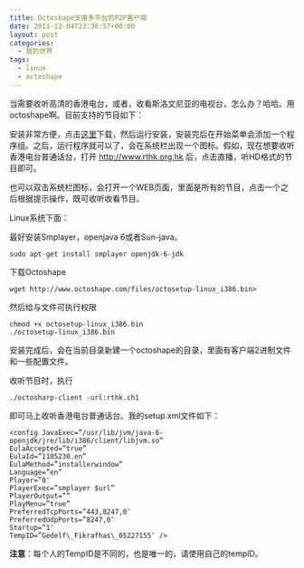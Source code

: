 ```yaml
---
title: Octoshape支援多平台的P2P客户端
date: 2011-12-04T23:36:57+00:00
layout: post
categories:
  - 我的世界
tags:
  - linux
  - octoshape
---
```


当需要收听高清的香港电台，或者，收看斯洛文尼亚的电视台，怎么办？哈哈。用octoshape啊。目前支持的节目如下：

安装非常方便，点击[这里](http://www.octoshape.com/files/octosetup.exe)下载，然后运行安装，安装完后在开始菜单会添加一个程序组。之后，运行程序就可以了，会在系统栏出现一个图标。假如，现在想要收听香港电台普通话台，打开 <http://www.rthk.org.hk> 后，点击直播，听HD格式的节目即可。

也可以双击系统栏图标，会打开一个WEB页面，里面是所有的节目，点击一个之后根据提示操作，既可收听收看节目。

Linux系统下面：

最好安装Smplayer，openjava 6或者Sun-java。
```
sudo apt-get install smplayer openjdk-6-jdk
```
<!--more-->
下载Octoshape
```
wget http://www.octoshape.com/files/octosetup-linux_i386.bin>
```
然后给与文件可执行权限
```
chmod +x octosetup-linux_i386.bin
./octosetup-linux_i386.bin
```
安装完成后，会在当前目录新建一个octoshape的目录，里面有客户端2进制文件和一些配置文件。

收听节目时，执行
```
./octosharp-client -url:rthk.ch1
```
即可马上收听香港电台普通话台。我的setup.xml文件如下：
```
<config JavaExec=”/usr/lib/jvm/java-6-openjdk/jre/lib/i386/client/libjvm.so”
EulaAccepted=”true”
EulaId=”1105230.en”
EulaMethod=”installerwindow”
Language=”en”
Player=”0″
PlayerExec=”smplayer $url”
PlayerOutput=””
PlayMenu=”true”
PreferredTcpPorts=”443,8247,0″
PreferredUdpPorts=”8247,0″
Startup=”1″
TempID=”Gedelf\_Fikrafhas\_05227155″ />﻿
```

﻿**注意**：每个人的TempID是不同的，也是唯一的，请使用自己的tempID。